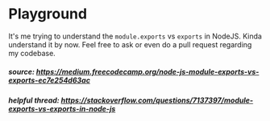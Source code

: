 # Playground

It's me trying to understand the `module.exports` vs `exports` in NodeJS. Kinda understand it by now. Feel free to ask or even do a pull request regarding my codebase.

##### source: https://medium.freecodecamp.org/node-js-module-exports-vs-exports-ec7e254d63ac
##### helpful thread: https://stackoverflow.com/questions/7137397/module-exports-vs-exports-in-node-js